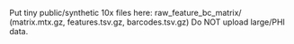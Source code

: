 Put tiny public/synthetic 10x files here:
raw_feature_bc_matrix/ (matrix.mtx.gz, features.tsv.gz, barcodes.tsv.gz)
Do NOT upload large/PHI data.

